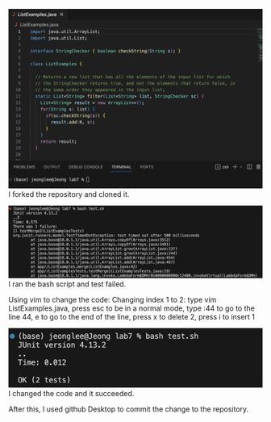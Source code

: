 ![Image](lab4_5.png)
I forked the repository and cloned it.

![Image](lab4_6.png)
I ran the bash script and test failed.

Using vim to change the code:
Changing index 1 to 2:  type vim ListExamples.java, press esc to be in a normal mode, type :44 to go to the line 44, e to go to the end of the line, press x to delete 2, press i to insert 1


![Image](lab4_7.png)
I changed the code and it succeeded.

After this, I used github Desktop to commit the change to the repository.
